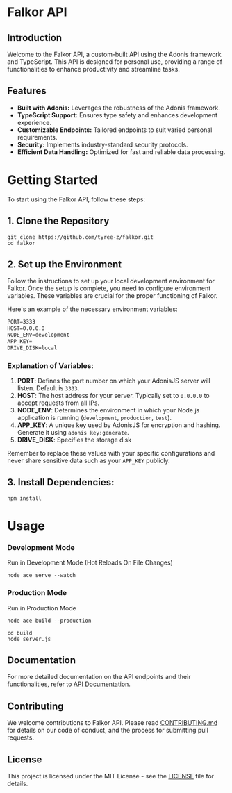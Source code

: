 
# Falkor API

## Introduction
Welcome to the Falkor API, a custom-built API using the Adonis framework and TypeScript. This API is designed for personal use, providing a range of functionalities to enhance productivity and streamline tasks.

## Features
- **Built with Adonis:** Leverages the robustness of the Adonis framework.
- **TypeScript Support:** Ensures type safety and enhances development experience.
- **Customizable Endpoints:** Tailored endpoints to suit varied personal requirements.
- **Security:** Implements industry-standard security protocols.
- **Efficient Data Handling:** Optimized for fast and reliable data processing.

# Getting Started
To start using the Falkor API, follow these steps:

## 1. Clone the Repository
   ```
   git clone https://github.com/tyree-z/falkor.git
   cd falkor
   ```


## 2. Set up the Environment

Follow the instructions to set up your local development environment for Falkor. Once the setup is complete, you need to configure environment variables. These variables are crucial for the proper functioning of Falkor.

Here's an example of the necessary environment variables:

```markdown
PORT=3333
HOST=0.0.0.0
NODE_ENV=development
APP_KEY=
DRIVE_DISK=local
```

### Explanation of Variables:

1. **PORT**: Defines the port number on which your AdonisJS server will listen. Default is `3333`.
2. **HOST**: The host address for your server. Typically set to `0.0.0.0` to accept requests from all IPs.
3. **NODE_ENV**: Determines the environment in which your Node.js application is running (`development`, `production`, `test`).
4. **APP_KEY**: A unique key used by AdonisJS for encryption and hashing. Generate it using `adonis key:generate`.
5. **DRIVE_DISK**: Specifies the storage disk

Remember to replace these values with your specific configurations and never share sensitive data such as your `APP_KEY` publicly.

## 3. Install Dependencies:
   ```
   npm install
   ```

# Usage
### Development Mode
Run in Development Mode (Hot Reloads On File Changes)

```
node ace serve --watch
```

### Production Mode
Run in Production Mode

```
node ace build --production

cd build
node server.js
```

## Documentation
For more detailed documentation on the API endpoints and their functionalities, refer to [API Documentation](#).

## Contributing
We welcome contributions to Falkor API. Please read [CONTRIBUTING.md](CONTRIBUTING.md) for details on our code of conduct, and the process for submitting pull requests.

## License
This project is licensed under the MIT License - see the [LICENSE](LICENSE) file for details.
